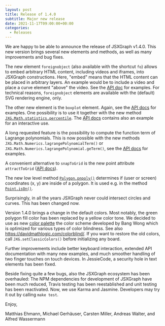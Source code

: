 ```yaml
---
layout: post
title: Release of 1.4.0
subtitle: Major new release
date: 2021-11-17T09:00:00+00:00
categories:
  - Releases
---
```


We are happy to be able to announce the release of JSXGraph v1.4.0. This new version brings several new elements and methods, as well as many improvements and bug fixes.

The new element `foreignobject` (also available with the shortcut `fo`) allows to embed arbitrary HTML content, including videos and iframes, into JSXGraph constructions. Here, "embed" means that the HTML content can be placed in arbitrary layers. An example would be to include a video and place a curve element "above" the video. See the [API doc](https://jsxgraph.org/docs/symbols/ForeignObject.html) for examples.
For technical reasons, `foreignobject` elements are available with the (default) SVG rendering engine, only.

The other new element is the `boxplot` element. Again, see the [API docs](https://jsxgraph.org/docs/symbols/Boxplot.html) for examples. One possibility is to use it together with the new method [`JXG.Math.statistics.percentile`](https://jsxgraph.org/docs/symbols/JXG.Math.Statistics.html#.percentile). The [API docs](https://jsxgraph.org/docs/symbols/Boxplot.html) contains also an example for an interactive use.

A long requested feature is the possibility to compute the function term of Lagrange polynomials. This is now possible with the new methods `JXG.Math.Numerics.lagrangePolynomialTerm()` or `JXG.Math.Numerics.lagrangePolynomial.geTerm()`, see the [API docs](https://jsxgraph.org/docs/symbols/JXG.Math.Numerics.html#.lagrangePolynomialTerm) for examples.

A convenient alternative to `snapToGrid` is the new point attribute `attractToGrid` ([API docs](https://jsxgraph.org/docs/symbols/Point.html#attractToGrid)).

The new low level method [`Polygon.pnpoly()`](https://jsxgraph.org/docs/symbols/JXG.Polygon.html#pnpoly) determines if (user or screen) coordinates (x, y) are inside of a polygon. It is used e.g. in the method [`Point.isOn()`](https://jsxgraph.org/docs/symbols/JXG.Point.html#isOn).

Surprisingly, in all the years JSXGraph never could intersect circles and curves. This has been changed now.

Version 1.4.0 brings a change in the default colors. Most notably, the green polygon fill color has been replaced by a yellow color tone. We decided to use as new [color palette](https://jsxgraph.org/docs/symbols/JXG.html#.paletteWong) the color scheme developed by Bang Wong which is optimized for various types of color blindness. See also <https://davidmathlogic.com/colorblind/>. If you want to restore the old colors, call `JXG.setClassicColors()` before initializing any board.

Further improvements include better keyboard interaction, extended API documentation with many new examples, and much smoother handling of two finger touches on touch devices. In JessieCode, a security hole in text elements has been fixed.

Beside fixing quite a few bugs, also the JSXGraph ecosystem has been overhauled: The NPM dependencies for development of JSXGraph have been much reduced, Travis testing has been reestablished and unit testing has been reactivated. Now, we use Karma and Jasmine. Developers may try it out by calling `make test`.

Enjoy,

Matthias Ehmann, Michael Gerhäuser, Carsten Miller, Andreas Walter, and Alfred Wassermann
